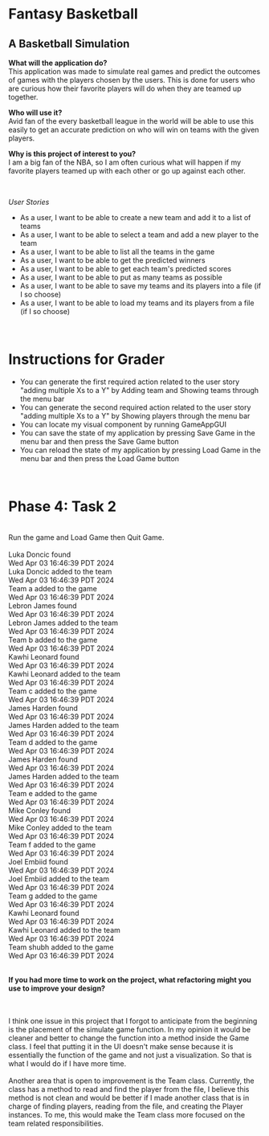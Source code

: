 # Fantasy Basketball
## A Basketball Simulation

**What will the application do?** <br>
This application was made to simulate real games and predict the
outcomes of games with the players chosen by the users. This is done
for users who are curious how their favorite players will do when they are
teamed up together.

**Who will use it?** <br>
Avid fan of the every basketball league in the world will be able to use
this easily to get an accurate prediction on who will win on teams with the
given players.

**Why is this project of interest to you?** <br>
I am a big fan of the NBA, so I am often curious what will happen
if my favorite players teamed up with each other or go up against each
other.

<br>

*User Stories*
- As a user, I want to be able to create a new team and add it to a list of teams
- As a user, I want to be able to select a team and add a new player to the team
- As a user, I want to be able to list all the teams in the game
- As a user, I want to be able to get the predicted winners
- As a user, I want to be able to get each team's predicted scores
- As a user, I want to be able to put as many teams as possible
- As a user, I want to be able to save my teams and its players into a file (if I so choose)
- As a user, I want to be able to load my teams and its players from a file (if I so choose)

<br>

# Instructions for Grader

- You can generate the first required action related to the user story "adding multiple Xs to a Y" by Adding team and Showing teams through the menu bar
- You can generate the second required action related to the user story "adding multiple Xs to a Y" by Showing players through the menu bar
- You can locate my visual component by running GameAppGUI
- You can save the state of my application by pressing Save Game in the menu bar and then press the Save Game button
- You can reload the state of my application by pressing Load Game in the menu bar and then press the Load Game button

<br>

# Phase 4: Task 2
<br>
Run the game and Load Game then Quit Game.
<br>
<br>
Luka Doncic found<br>
Wed Apr 03 16:46:39 PDT 2024<br>
Luka Doncic added to the team<br>
Wed Apr 03 16:46:39 PDT 2024<br>
Team a added to the game<br>
Wed Apr 03 16:46:39 PDT 2024<br>
Lebron James found<br>
Wed Apr 03 16:46:39 PDT 2024<br>
Lebron James added to the team<br>
Wed Apr 03 16:46:39 PDT 2024<br>
Team b added to the game<br>
Wed Apr 03 16:46:39 PDT 2024<br>
Kawhi Leonard found<br>
Wed Apr 03 16:46:39 PDT 2024<br>
Kawhi Leonard added to the team<br>
Wed Apr 03 16:46:39 PDT 2024<br>
Team c added to the game<br>
Wed Apr 03 16:46:39 PDT 2024<br>
James Harden found<br>
Wed Apr 03 16:46:39 PDT 2024<br>
James Harden added to the team<br>
Wed Apr 03 16:46:39 PDT 2024<br>
Team d added to the game<br>
Wed Apr 03 16:46:39 PDT 2024<br>
James Harden found<br>
Wed Apr 03 16:46:39 PDT 2024<br>
James Harden added to the team<br>
Wed Apr 03 16:46:39 PDT 2024<br>
Team e added to the game<br>
Wed Apr 03 16:46:39 PDT 2024<br>
Mike Conley found<br>
Wed Apr 03 16:46:39 PDT 2024<br>
Mike Conley added to the team<br>
Wed Apr 03 16:46:39 PDT 2024<br>
Team f added to the game<br>
Wed Apr 03 16:46:39 PDT 2024<br>
Joel Embiid found<br>
Wed Apr 03 16:46:39 PDT 2024<br>
Joel Embiid added to the team<br>
Wed Apr 03 16:46:39 PDT 2024<br>
Team g added to the game<br>
Wed Apr 03 16:46:39 PDT 2024<br>
Kawhi Leonard found<br>
Wed Apr 03 16:46:39 PDT 2024<br>
Kawhi Leonard added to the team<br>
Wed Apr 03 16:46:39 PDT 2024<br>
Team shubh added to the game<br>
Wed Apr 03 16:46:39 PDT 2024

<br>
<br>

**If you had more time to work on the project, what refactoring might you use to improve your design?**

<br>
<br>
I think one issue in this project that I forgot to anticipate from the beginning is the placement of the simulate game function. 
In my opinion it would be cleaner and better to change the function into a method inside the Game class. 
I feel that putting it in the UI doesn't make sense because it is essentially the function of the game and not just a visualization. 
So that is what I would do if I have more time.
<br>
<br>
Another area that is open to improvement is the Team class. Currently, the class has a method to read and find the player from the file,
I believe this method is not clean and would be better if I made another class that is in charge of finding players, reading from the file,
and creating the Player instances. To me, this would make the Team class more focused on the team related responsibilities.


